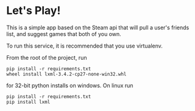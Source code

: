 Let's Play!
===

This is a simple app based on the Steam api that will pull a user's friends list, and suggest games that both of you own.

To run this service, it is recommended that you use virtualenv.

From the root of the project, run
```
pip install -r requirements.txt
wheel install lxml-3.4.2-cp27-none-win32.whl
```
for 32-bit python installs on windows. On linux run

```
pip install -r requirements.txt
pip install lxml
```
